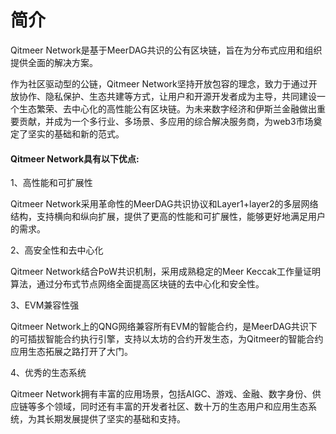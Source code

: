 # 简介

Qitmeer Network是基于MeerDAG共识的公有区块链，旨在为分布式应用和组织提供全面的解决方案。

作为社区驱动型的公链，Qitmeer Network坚持开放包容的理念，致力于通过开放协作、隐私保护、生态共建等方式，让用户和开源开发者成为主导，共同建设一个生态繁荣、去中心化的高性能公有区块链。为未来数字经济和伊斯兰金融做出重要贡献，并成为一个多行业、多场景、多应用的综合解决服务商，为web3市场奠定了坚实的基础和新的范式。

#### Qitmeer Network具有以下优点:

1、高性能和可扩展性

&#x20;   Qitmeer Network采用革命性的MeerDAG共识协议和Layer1+layer2的多层网络结构，支持横向和纵向扩展，提供了更高的性能和可扩展性，能够更好地满足用户的需求。

2、高安全性和去中心化

&#x20;   Qitmeer Network结合PoW共识机制，采用成熟稳定的Meer Keccak工作量证明算法，通过分布式节点网络全面提高区块链的去中心化和安全性。

3、EVM兼容性强

&#x20;   Qitmeer Network上的QNG网络兼容所有EVM的智能合约，是MeerDAG共识下的可插拔智能合约执行引擎，支持以太坊的合约开发生态，为Qitmeer的智能合约应用生态拓展之路打开了大门。

4、优秀的生态系统

&#x20;   Qitmeer Network拥有丰富的应用场景，包括AIGC、游戏、金融、数字身份、供应链等多个领域，同时还有丰富的开发者社区、数十万的生态用户和应用生态系统，为其长期发展提供了坚实的基础和支持。
